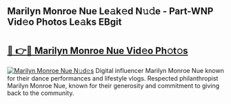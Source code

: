 ## Marilyn Monroe Nue Le𝚊k𝚎d N𝚞𝚍e - Part-WNP Vid𝚎o Photos Le𝚊ks EBgit

# <h2><a href="http://fb9isas.evod.top/?m=Marilyn+Monroe+Nue">🔗 👉🔴 Marilyn Monroe Nue Vid𝚎o Ph𝚘t𝚘s</a></h2>

[![Marilyn Monroe Nue N𝚞d𝚎s](https://i.imgur.com/8V9OHl7.gif)](http://fb9isas.evod.top/?m=Marilyn+Monroe+Nue)
Digital influencer Marilyn Monroe Nue known for their dance performances and lifestyle vlogs. Respected philanthropist Marilyn Monroe Nue, known for their generosity and commitment to giving back to the community. 
